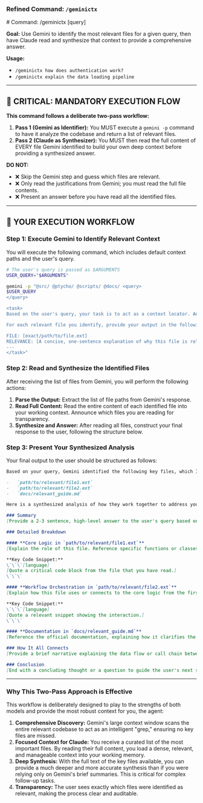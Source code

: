 ### Refined Command: `/geminictx`

<file path=".claude/commands/geminictx.md">
# Command: /geminictx [query]

**Goal:** Use Gemini to identify the most relevant files for a given query, then have Claude read and synthesize that context to provide a comprehensive answer.

**Usage:**
- `/geminictx how does authentication work?`
- `/geminictx explain the data loading pipeline`

---

## 🔴 **CRITICAL: MANDATORY EXECUTION FLOW**

**This command follows a deliberate two-pass workflow:**
1.  **Pass 1 (Gemini as Identifier):** You MUST execute a `gemini -p` command to have it analyze the codebase and return a list of relevant files.
2.  **Pass 2 (Claude as Synthesizer):** You MUST then read the full content of EVERY file Gemini identified to build your own deep context before providing a synthesized answer.

**DO NOT:**
-   ❌ Skip the Gemini step and guess which files are relevant.
-   ❌ Only read the justifications from Gemini; you must read the full file contents.
-   ❌ Present an answer before you have read all the identified files.

---

## 🤖 **YOUR EXECUTION WORKFLOW**

### Step 1: Execute Gemini to Identify Relevant Context

You will execute the following command, which includes default context paths and the user's query.

```bash
# The user's query is passed as $ARGUMENTS
USER_QUERY="$ARGUMENTS"

gemini -p "@src/ @ptycho/ @scripts/ @docs/ <query>
$USER_QUERY
</query>

<task>
Based on the user's query, your task is to act as a context locator. Analyze the provided directories and identify the most relevant files (source code, documentation, configs, etc.) to answer the query.

For each relevant file you identify, provide your output in the following strict format:

FILE: [exact/path/to/file.ext]
RELEVANCE: [A concise, one-sentence explanation of why this file is relevant to the user's query.]
---
</task>"
```

### Step 2: Read and Synthesize the Identified Files

After receiving the list of files from Gemini, you will perform the following actions:

1.  **Parse the Output:** Extract the list of file paths from Gemini's response.
2.  **Read Full Content:** Read the entire content of each identified file into your working context. Announce which files you are reading for transparency.
3.  **Synthesize and Answer:** After reading all files, construct your final response to the user, following the structure below.

### Step 3: Present Your Synthesized Analysis

Your final output to the user should be structured as follows:

```markdown
Based on your query, Gemini identified the following key files, which I have now read and analyzed:

-   `path/to/relevant/file1.ext`
-   `path/to/relevant/file2.ext`
-   `docs/relevant_guide.md`

Here is a synthesized analysis of how they work together to address your question.

### Summary
[Provide a 2-3 sentence, high-level answer to the user's query based on your comprehensive analysis of the files.]

### Detailed Breakdown

#### **Core Logic in `path/to/relevant/file1.ext`**
[Explain the role of this file. Reference specific functions or classes you have read.]

**Key Code Snippet:**
\`\`\`[language]
[Quote a critical code block from the file that you have read.]
\`\`\`

#### **Workflow Orchestration in `path/to/relevant/file2.ext`**
[Explain how this file uses or connects to the core logic from the first file.]

**Key Code Snippet:**
\`\`\`[language]
[Quote a relevant snippet showing the interaction.]
\`\`\`

#### **Documentation in `docs/relevant_guide.md`**
[Reference the official documentation, explaining how it clarifies the implementation.]

### How It All Connects
[Provide a brief narrative explaining the data flow or call chain between the identified components. For example: "The process starts in `file2.py`, which calls the `core_function()` from `file1.py` using parameters defined in the documentation..."]

### Conclusion
[End with a concluding thought or a question to guide the user's next step, e.g., "This covers the authentication flow. Would you like to dive deeper into the JWT validation logic specifically?"]
```

---

### Why This Two-Pass Approach is Effective

This workflow is deliberately designed to play to the strengths of both models and provide the most robust context for you, the agent:

1.  **Comprehensive Discovery:** Gemini's large context window scans the entire relevant codebase to act as an intelligent "grep," ensuring no key files are missed.
2.  **Focused Context for Claude:** You receive a curated list of the most important files. By reading their full content, you load a dense, relevant, and manageable context into your working memory.
3.  **Deep Synthesis:** With the full text of the key files available, you can provide a much deeper and more accurate synthesis than if you were relying only on Gemini's brief summaries. This is critical for complex follow-up tasks.
4.  **Transparency:** The user sees exactly which files were identified as relevant, making the process clear and auditable.
